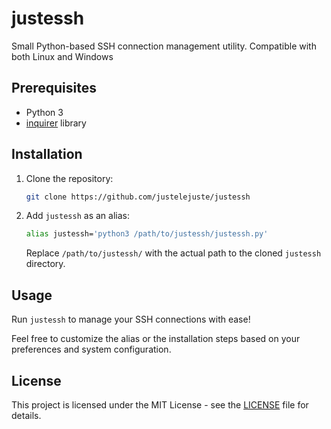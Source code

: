 # justessh
Small Python-based SSH connection management utility. Compatible with both Linux and Windows

## Prerequisites
- Python 3
- [inquirer](https://pypi.org/project/inquirer/) library

## Installation
1. Clone the repository:
    ```bash
    git clone https://github.com/justelejuste/justessh
    ```

2. Add `justessh` as an alias:
    ```bash
    alias justessh='python3 /path/to/justessh/justessh.py'
    ```
   Replace `/path/to/justessh/` with the actual path to the cloned `justessh` directory.

## Usage
Run `justessh` to manage your SSH connections with ease!

Feel free to customize the alias or the installation steps based on your preferences and system configuration.

## License
This project is licensed under the MIT License - see the [LICENSE](LICENSE) file for details.
